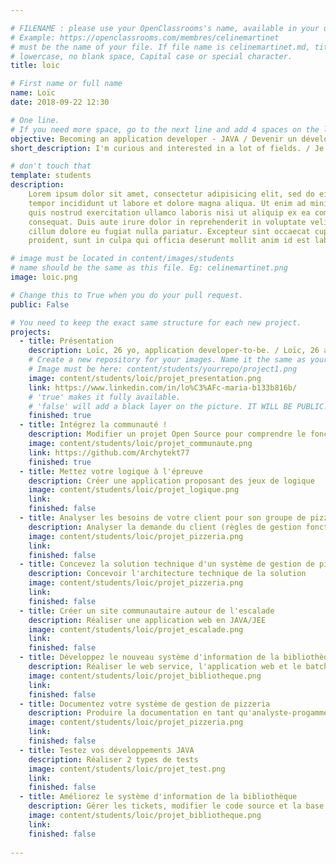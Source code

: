 ```yaml
---

# FILENAME : please use your OpenClassrooms's name, available in your url.
# Example: https://openclassrooms.com/membres/celinemartinet
# must be the name of your file. If file name is celinemartinet.md, title is celinemartinet.
# lowercase, no blank space, Capital case or special character.
title: loic

# First name or full name
name: Loïc
date: 2018-09-22 12:30

# One line.
# If you need more space, go to the next line and add 4 spaces on the left, as in 'description'.
objective: Becoming an application developer - JAVA / Devenir un développeur d'application - JAVA
short_description: I'm curious and interested in a lot of fields. / Je suis curieux et intéressé par de nombreux domaines.

# don't touch that
template: students
description:
    Lorem ipsum dolor sit amet, consectetur adipisicing elit, sed do eiusmod
    tempor incididunt ut labore et dolore magna aliqua. Ut enim ad minim veniam,
    quis nostrud exercitation ullamco laboris nisi ut aliquip ex ea commodo
    consequat. Duis aute irure dolor in reprehenderit in voluptate velit esse
    cillum dolore eu fugiat nulla pariatur. Excepteur sint occaecat cupidatat non
    proident, sunt in culpa qui officia deserunt mollit anim id est laborum.

# image must be located in content/images/students
# name should be the same as this file. Eg: celinemartinet.png
image: loic.png

# Change this to True when you do your pull request.
public: False

# You need to keep the exact same structure for each new project.
projects:
  - title: Présentation
    description: Loïc, 26 yo, application developer-to-be. / Loïc, 26 ans, futur développeur d'application.
    # Create a new repository for your images. Name it the same as your nickname and profile picture.
    # Image must be here: content/students/yourrepo/project1.png
    image: content/students/loic/projet_presentation.png
    link: https://www.linkedin.com/in/lo%C3%AFc-maria-b133b816b/
    # 'true' makes it fully available.
    # 'false' will add a black layer on the picture. IT WILL BE PUBLIC!
    finished: true
  - title: Intégrez la communauté !
    description: Modifier un projet Open Source pour comprendre le fonctionnement de Git, Github et des pull requests 
    image: content/students/loic/projet_communaute.png
    link: https://github.com/Archytekt77
    finished: true
  - title: Mettez votre logique à l'épreuve
    description: Créer une application proposant des jeux de logique
    image: content/students/loic/projet_logique.png
    link:
    finished: false
  - title: Analyser les besoins de votre client pour son groupe de pizzerias
    description: Analyser la demande du client (règles de gestion fonctionnelles, processus de prise de commande...)
    image: content/students/loic/projet_pizzeria.png
    link:
    finished: false
  - title: Concevez la solution technique d'un système de gestion de pizzeria
    description: Concevoir l'architecture technique de la solution
    image: content/students/loic/projet_pizzeria.png
    link:
    finished: false
  - title: Créer un site communautaire autour de l'escalade
    description: Réaliser une application web en JAVA/JEE
    image: content/students/loic/projet_escalade.png
    link:
    finished: false
  - title: Développez le nouveau système d'information de la bibliothèque d'une grande ville
    description: Réaliser le web service, l'application web et le batch en JAVA/JEE
    image: content/students/loic/projet_bibliotheque.png
    link:
    finished: false
  - title: Documentez votre système de gestion de pizzeria
    description: Produire la documentation en tant qu'analyste-progammeur
    image: content/students/loic/projet_pizzeria.png
    link:
    finished: false
  - title: Testez vos développements JAVA
    description: Réaliser 2 types de tests
    image: content/students/loic/projet_test.png
    link:
    finished: false
  - title: Améliorez le système d'information de la bibliothèque
    description: Gérer les tickets, modifier le code source et la base de données...
    image: content/students/loic/projet_bibliotheque.png
    link:
    finished: false
	
---
```

